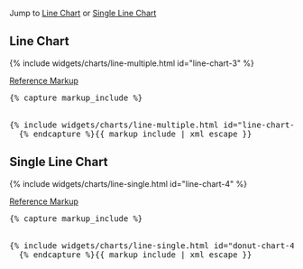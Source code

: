 <p>Jump to <a href="#example-code-1">Line Chart</a> or <a href="#example-code-2">Single Line Chart</a></p>
<h2 id="example-code-1">Line Chart</h2>
<div class="example">
  <div class="row">
    <div class="col-md-8">
      <div class="example-pf">
        {% include widgets/charts/line-multiple.html id="line-chart-3" %}
      </div>
    </div>
  </div>
</div>
<p class="reference-markup"><a class="collapse-toggle" data-toggle="collapse" aria-expanded="true" aria-controls="markup-1" href="#markup-1">Reference Markup</a></p>
<div class="collapse in" id="markup-1">
  <pre class="prettyprint">{% capture markup_include %}
<script src="components/c3/c3.min.js"></script>
<script src="components/d3/build/d3.min.js"></script>
{% include widgets/charts/line-multiple.html id="line-chart-3" %}
  {% endcapture %}{{ markup_include | xml_escape }}</pre>
</div>
<h2 id="example-code-2">Single Line Chart</h2>
<div class="example">
  <div class="row">
    <div class="col-md-8">
      <div class="example-pf">
        {% include widgets/charts/line-single.html id="line-chart-4" %}
      </div>
    </div>
  </div>
</div>
<p class="reference-markup"><a class="collapse-toggle" data-toggle="collapse" aria-expanded="true" aria-controls="markup-2" href="#markup-2">Reference Markup</a></p>
<div class="collapse in" id="markup-2">
  <pre class="prettyprint">{% capture markup_include %}
<script src="components/c3/c3.min.js"></script>
<script src="components/d3/build/d3.min.js"></script>
{% include widgets/charts/line-single.html id="donut-chart-4" %}
  {% endcapture %}{{ markup_include | xml_escape }}</pre>
</div>
